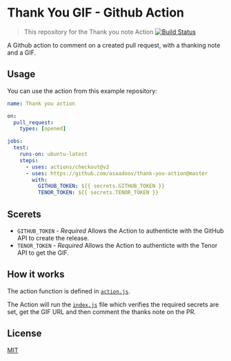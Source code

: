 # Thank You GIF - Github Action

> This repository for the Thank you note Action
[![Build Status](https://github.com/probot/example-github-action/workflows/Test/badge.svg)](https://github.com/asaadoov/thank-you-action/actions)

A Github action to comment on a created pull request, with a thanking note and a GIF.

## Usage

You can use the action from this example repository:

```yml
name: Thank you action

on:
  pull_request:
    types: [opened]

jobs:
  test:
    runs-on: ubuntu-latest
    steps:
      - uses: actions/checkout@v2
      - uses: https://github.com/asaadoov/thank-you-action@master
        with:
          GITHUB_TOKEN: ${{ secrets.GITHUB_TOKEN }}
          TENOR_TOKEN: ${{ secrets.TENOR_TOKEN }}
```

## Scerets
- `GITHUB_TOKEN` - _Required_ Allows the Action to authenticte with the GitHub API to create the release.
- `TENOR_TOKEN` - _Required_ Allows the Action to authenticte with the Tenor API to get the GIF.

## How it works

The action function is defined in [`action.js`](src/action.js).

The Action will run the [`index.js`](dist/index.js) file which verifies the required secrets are set, get the GIF URL and then comment the thanks note on the PR.

## License

[MIT](LICENSE)
